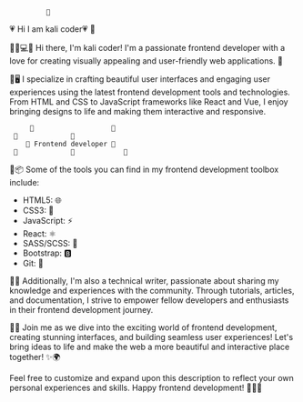 
             🌸
   💗  Hi I am kali coder💗
             🌸

👩‍💻💻✨ Hi there, I'm kali coder! I'm a passionate frontend developer with a love for creating visually appealing and user-friendly web applications. 🌟

🎨🖥️ I specialize in crafting beautiful user interfaces and engaging user experiences using the latest frontend development tools and technologies. From HTML and CSS to JavaScript frameworks like React and Vue, I enjoy bringing designs to life and making them interactive and responsive. 


         🌼                   🌼
     🌼             🌼
        🌸 Frontend developer 🌸
     🌼             🌼            🌼


🔨📦 Some of the tools you can find in my frontend development toolbox include:

- HTML5: 🌐
- CSS3: 🎨
- JavaScript: ⚡️
- React: ⚛️
- SASS/SCSS: 💃
- Bootstrap: 🅱️
- Git: 🌳

📝🌐 Additionally, I'm also a technical writer, passionate about sharing my knowledge and experiences with the community. Through tutorials, articles, and documentation, I strive to empower fellow developers and enthusiasts in their frontend development journey. 

🚀🌈 Join me as we dive into the exciting world of frontend development, creating stunning interfaces, and building seamless user experiences! Let's bring ideas to life and make the web a more beautiful and interactive place together! ✨🌍

Feel free to customize and expand upon this description to reflect your own personal experiences and skills. Happy frontend development! 👩‍💻💫
